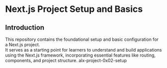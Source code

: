 # Next.js Project Setup and Basics

## Introduction

This repository contains the foundational setup and basic configuration for a Next.js project.  
It serves as a starting point for learners to understand and build applications using the Next.js framework, incorporating essential features like routing, components, and project structure.
alx-project-0x02-setup
